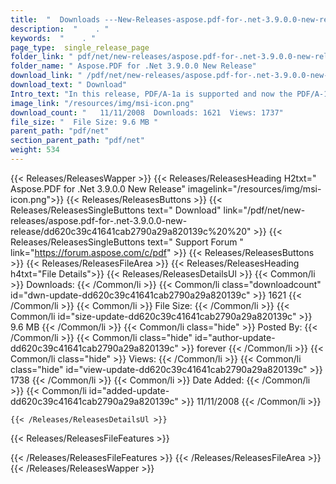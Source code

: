 ```yaml
---
title:  "  Downloads ---New-Releases-aspose.pdf-for-.net-3.9.0.0-new-release . " 
description:  "    . " 
keywords:  "    . " 
page_type:  single_release_page
folder_link: " pdf/net/new-releases/aspose.pdf-for-.net-3.9.0.0-new-release/"
folder_name: " Aspose.PDF for .Net 3.9.0.0 New Release"
download_link: " /pdf/net/new-releases/aspose.pdf-for-.net-3.9.0.0-new-release/dd620c39c41641cab2790a29a820139c"
download_text: " Download"
Intro_text: "In this release, PDF/A-1a is supported and now the PDF/A-1 is full..."
image_link: "/resources/img/msi-icon.png"
download_count: "   11/11/2008  Downloads: 1621  Views: 1737"
file_size: "  File Size: 9.6 MB "
parent_path: "pdf/net"
section_parent_path: "pdf/net"
weight: 534
---
```


{{< Releases/ReleasesWapper >}}
  {{< Releases/ReleasesHeading H2txt=" Aspose.PDF for .Net 3.9.0.0 New Release" imagelink="/resources/img/msi-icon.png">}}
  {{< Releases/ReleasesButtons >}}
    {{< Releases/ReleasesSingleButtons text=" Download" link="/pdf/net/new-releases/aspose.pdf-for-.net-3.9.0.0-new-release/dd620c39c41641cab2790a29a820139c%20%20" >}}
    {{< Releases/ReleasesSingleButtons text=" Support Forum " link="https://forum.aspose.com/c/pdf" >}}
  {{< Releases/ReleasesButtons >}}
  {{< Releases/ReleasesFileArea >}}
    {{< Releases/ReleasesHeading h4txt="File Details">}}
    {{< Releases/ReleasesDetailsUl >}}
            {{< Common/li  >}} Downloads: {{< /Common/li >}} 
      {{< Common/li class="downloadcount" id="dwn-update-dd620c39c41641cab2790a29a820139c" >}} 1621 {{< /Common/li >}} 
      {{< Common/li  >}} File Size: {{< /Common/li >}} 
      {{< Common/li id="size-update-dd620c39c41641cab2790a29a820139c" >}} 9.6 MB {{< /Common/li >}} 
      {{< Common/li  class="hide" >}} Posted By: {{< /Common/li >}} 
      {{< Common/li class="hide" id="author-update-dd620c39c41641cab2790a29a820139c" >}} forever {{< /Common/li >}} 
      {{< Common/li class="hide"  >}} Views: {{< /Common/li >}} 
      {{< Common/li class="hide" id="view-update-dd620c39c41641cab2790a29a820139c" >}} 1738 {{< /Common/li >}} 
      {{< Common/li  >}} Date Added: {{< /Common/li >}} 
      {{< Common/li id="added-update-dd620c39c41641cab2790a29a820139c" >}} 11/11/2008 {{< /Common/li >}} 

    {{< /Releases/ReleasesDetailsUl >}}

  {{< Releases/ReleasesFileFeatures >}}
      
  {{< /Releases/ReleasesFileFeatures >}}
 {{< /Releases/ReleasesFileArea >}}
{{< /Releases/ReleasesWapper >}}


